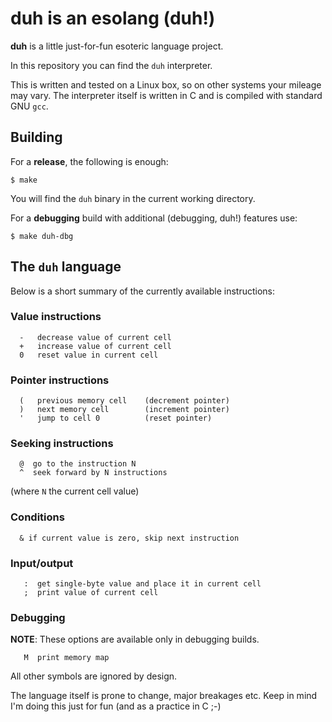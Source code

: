 # duh is an esolang (duh!)

**duh** is a little just-for-fun esoteric language project.

In this repository you can find the `duh` interpreter.

This is written and tested on a Linux box, so on other systems your mileage
may vary. The interpreter itself is written in C and is compiled with standard
GNU `gcc`.

## Building

For a **release**, the following is enough:

```
$ make
```

You will find the `duh` binary in the current working directory.

For a **debugging** build with additional (debugging, duh!) features use:

```
$ make duh-dbg
```

## The `duh` language

Below is a short summary of the currently available instructions:

### Value instructions
```
  -   decrease value of current cell
  +   increase value of current cell
  0   reset value in current cell
```

### Pointer instructions
```
  (   previous memory cell    (decrement pointer)
  )   next memory cell        (increment pointer)
  '   jump to cell 0          (reset pointer)
```

### Seeking instructions
```
  @  go to the instruction N
  ^  seek forward by N instructions
```
(where `N` the current cell value)

### Conditions
```
  & if current value is zero, skip next instruction
```

### Input/output
```
   :  get single-byte value and place it in current cell
   ;  print value of current cell
```

### Debugging
**NOTE**: These options are available only in debugging builds.
```
   M  print memory map
```

All other symbols are ignored by design.

The language itself is prone to change, major breakages etc. Keep in mind I'm doing this just for fun (and as a practice in C ;-)
